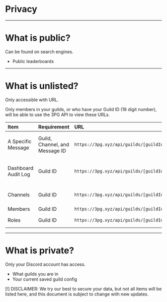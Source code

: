# Privacy

---

# What is public?
Can be found on search engines.

- Public leaderboards <Pro>

---

# What is unlisted?
Only accessible with URL.

Only members in your guilds, or who have your Guild ID (18 digit number), will be able to use the 3PG API to view these URLs.

Item        | Requirement   | URL           | Uses
:-----------|:--------------|:--------------|:-------------
A Specific Message    | Guild, Channel, and Message ID | `https://3pg.xyz/api/guilds/[guildId]/channels/[channelId]/messages/[messageId]` | Reaction role message preview
Dashboard Audit Log       | Guild ID | `https://3pg.xyz/api/guilds/[guildId]/log` | Audit log and Dashboard overview
Channels    | Guild ID | `https://3pg.xyz/api/guilds/[guildId]/channels` | Channel input selection
Members     | Guild ID | `https://3pg.xyz/api/guilds/[guildId]/members` | Leaderboard 
Roles       | Guild ID | `https://3pg.xyz/api/guilds/[guildId]/public` | Role input selection

---

# What is private?
Only your Discord account has access.

- What guilds you are in
- Your current saved guild config

[!] DISCLAIMER:  We try our best to secure your data, but not all items will be listed here, and this document is subject to change with new updates.